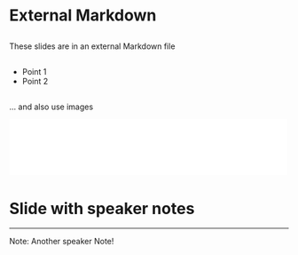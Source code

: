 # External Markdown <!-- .slide: id="External-markdown-slide" -->


##
These slides are in an external Markdown file


## 
- Point 1
- Point 2


## 
... and also use images

![](logo.png)



#  Slide with speaker notes

---

Note: Another speaker Note!
